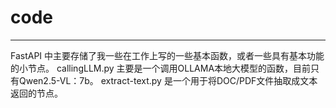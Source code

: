 # code

- - -
FastAPI 中主要存储了我一些在工作上写的一些基本函数，或者一些具有基本功能的小节点。
callingLLM.py 主要是一个调用OLLAMA本地大模型的函数，目前只有Qwen2.5-VL：7b。
extract-text.py 是一个用于将DOC/PDF文件抽取成文本返回的节点。